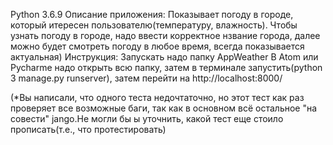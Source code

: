 Python 3.6.9
Описание приложения: 
Показывает погоду в городе, который итересен пользователю(температуру, влажность). 
Чтобы узнать погоду в городе, надо ввести корректное нзвание города, далее можно будет смотреть погоду в любое время, всегда показывается актуальная)
Инструкция:
 Запускать надо папку AppWeather
В Atom  или Pycharme надо открыть всю папку, затем в терминале запустить(python 3 manage.py runserver), затем перейти на http://localhost:8000/

(*Вы написали, что одного теста недочтаточно, но этот тест как раз проверяет все возможные баги, так как в основном всё остальное "на совести" jango.Не могли бы ы уточнить, какой тест еще стоило прописать(т.е., что протестировать)
